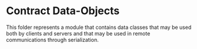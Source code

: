 ﻿# Contract Data-Objects

This folder represents a module that contains data classes that may be used both by clients and servers and that may be used in remote communications through serialization.